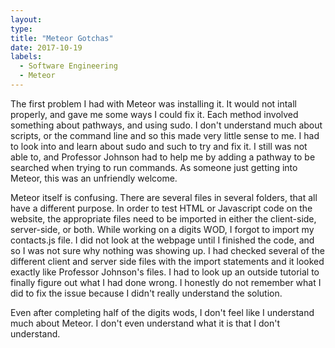 ```yaml
---
layout: 
type:
title: "Meteor Gotchas"
date: 2017-10-19
labels:
  - Software Engineering
  - Meteor
---
```


The first problem I had with Meteor was installing it. It would not intall properly, and gave me some ways I could fix it. Each method involved something about pathways, and using sudo. I don't understand much about scripts, or the command line and so this made very little sense to me. I had to look into and learn about sudo and such to try and fix it. I still was not able to, and Professor Johnson had to help me by adding a pathway to be searched when trying to run commands. As someone just getting into Meteor, this was an unfriendly welcome.

Meteor itself is confusing. There are several files in several folders, that all have a different purpose. In order to test HTML or Javascript code on the website, the appropriate files need to be imported in either the client-side, server-side, or both. While working on a digits WOD, I forgot to import my contacts.js file. I did not look at the webpage until I finished the code, and so I was not sure why nothing was showing up. I had checked several of the different client and server side files with the import statements and it looked exactly like Professor Johnson's files. I had to look up an outside tutorial to finally figure out what I had done wrong. I honestly do not remember what I did to fix the issue because I didn't really understand the solution.

Even after completing half of the digits wods, I don't feel like I understand much about Meteor. I don't even understand what it is that I don't understand.
